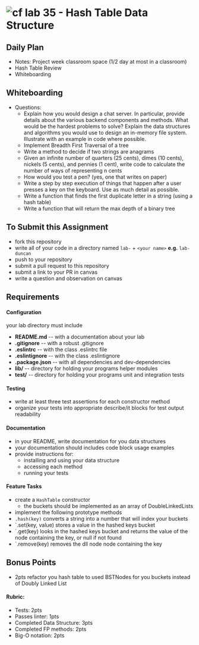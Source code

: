 ![cf](http://i.imgur.com/7v5ASc8.png) lab 35 - Hash Table Data Structure
====

## Daily Plan
* Notes: Project week classroom space (1/2 day at most in a classroom)
* Hash Table Review
* Whiteboarding


## Whiteboarding
* Questions:
  * Explain how you would design a chat server. In particular, provide details about the various backend components and methods. What would be the hardest problems to solve?
  Explain the data structures and algorithms you would use to design an in-memory file system. Illustrate with an example in code where possible.
  * Implement Breadth First Traversal of a tree
  * Write a method to decide if two strings are anagrams
  * Given an infinite number of quarters (25 cents), dimes (10 cents), nickels (5 cents), and pennies (1 cent), write code to calculate the number of ways of representing n cents
  * How would you test a pen? (yes, one that writes on paper)
  * Write a step by step execution of things that happen after a user presses a key on the keyboard. Use as much detail as possible.
  * Write a function that finds the first duplicate letter in a string (using a hash table)
  * Write a function that will return the max depth of a binary tree

## To Submit this Assignment
  * fork this repository
  * write all of your code in a directory named `lab-` + `<your name>` **e.g.** `lab-duncan`
  * push to your repository
  * submit a pull request to this repository
  * submit a link to your PR in canvas
  * write a question and observation on canvas

## Requirements  
#### Configuration  
  <!-- list of files, configurations, tools, etc that are required -->
  your lab directory must include  
  * **README.md** -- with a documentation about your lab
  * **.gitignore** -- with a robust .gitignore
  * **.eslintrc** -- with the class .eslintrc file
  * **.eslintignore** -- with the class .eslintignore
  * **.package.json** -- with all dependencies and dev-dependencies
  * **lib/** -- directory for holding your programs helper modules
  * **test/** -- directory for holding your programs unit and integration tests

#### Testing  
  * write at least three test assertions for each constructor method
  * organize your tests into appropriate describe/it blocks for test output readability

####  Documentation  
  * in your README, write documentation for you data structures
  * your documentation should includes code block usage examples
  * provide instructions for:
    * installing and using your data structure
    * accessing each method
    * running your tests

#### Feature Tasks  
* create a `HashTable` constructor
  * the buckets should be implemented as an array of DoubleLinkedLists
* implement the following prototype methods
* `.hash(key)` converts a string into a number that will index your buckets
* `.set(key, value) stores a value in the hashed keys bucket
* `.get(key) looks in the hashed keys bucket and returns the value of the node containing the key, or null if not found
* `.remove(key) removes the dll node node containing the key

## Bonus Points
* 2pts refactor you hash table to used BSTNodes for you buckets instead of Doubly Linked List

#### Rubric:
  * Tests: 2pts
  * Passes linter: 1pts
  * Completed Data Structure: 3pts
  * Completed FP methods: 2pts
  * Big-O notation: 2pts
